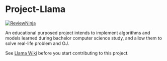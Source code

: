 # Project-Llama

[![ReviewNinja](https://app.review.ninja/63898156/badge)](https://app.review.ninja/Llama-Group/Project-Llama)

An educational purposed project intends to implement algorithms and models learned during bachelor computer science study, and allow them to solve real-life problem and OJ.

See [Llama Wiki](https://github.com/Llama-Group/Project-Llama/wiki) before you start contributing to this project.
